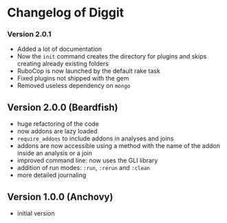 # Changelog of Diggit

### Version 2.0.1
* Added a lot of documentation
* Now the `init` command creates the directory for plugins and skips creating already existing folders
* RuboCop is now launched by the default rake task
* Fixed plugins not shipped with the gem
* Removed useless dependency on `mongo`

## Version 2.0.0 (Beardfish)
* huge refactoring of the code
* now addons are lazy loaded
* `require_addons` to include addons in analyses and joins
* addons are now accessible using a method with the name of the addon inside an analysis or a join
* improved command line: now uses the GLI library
* addition of run modes: `:run`, `:rerun` and `:clean`
* more detailed journaling

## Version 1.0.0 (Anchovy)
* initial version
